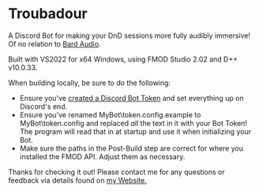 # Troubadour

A Discord Bot for making your DnD sessions more fully audibly immersive! Of no relation to [Bard Audio](https://github.com/gl326/bard-audio).

Built with VS2022 for x64 Windows, using FMOD Studio 2.02 and D++ v10.0.33.

When building locally, be sure to do the following:
- Ensure you've [created a Discord Bot Token](https://dpp.dev/creating-a-bot-application.html) and set everything up on Discord's end.
- Ensure you've renamed MyBot\token.config.example to MyBot\token.config and replaced _all_ the text in it with your Bot Token! The program will read that in at startup and use it when initializing your Bot.
- Make sure the paths in the Post-Build step are correct for where you installed the FMOD API. Adjust them as necessary.

Thanks for checking it out! Please contact me for any questions or feedback via details found on [my Website.](https://loganhardin.xyz/)
